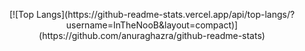 
  <p align="center">
[![Top Langs](https://github-readme-stats.vercel.app/api/top-langs/?username=InTheNooB&layout=compact)](https://github.com/anuraghazra/github-readme-stats)
</p>
